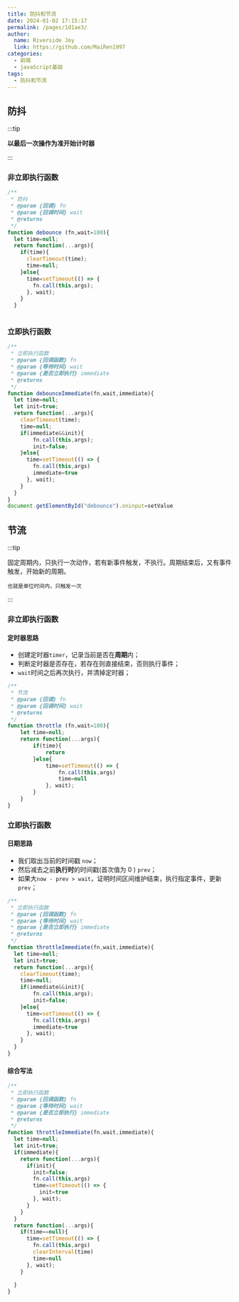 ```yaml
---
title: 防抖和节流
date: 2024-01-02 17:15:17
permalink: /pages/1d1ae3/
author:
  name: Riverside Joy
  link: https://github.com/MaiRen1997
categories:
  - 前端
  - javaScript基础
tags:
  - 防抖和节流
---
```

## 防抖

:::tip

**以最后一次操作为准开始计时器**

:::

### 非立即执行函数

```js
/**
 * 防抖
 * @param {回调} fn 
 * @param {回调时间} wait 
 * @returns 
 */
function debounce (fn,wait=100){
  let time=null;
  return function(...args){
    if(time){
      clearTimeout(time);
      time=null;
    }else{
      time=setTimeout(() => {
        fn.call(this,args);
      }, wait);
    }
  }
    
```

### 立即执行函数

```js
/**
 * 立即执行函数
 * @param {回调函数} fn 
 * @param {等待时间} wait 
 * @param {是否立即执行} immediate 
 * @returns 
 */
function debounceImmediate(fn,wait,immediate){
  let time=null;
  let init=true;
  return function(...args){
    clearTimeout(time);
    time=null;
    if(immediate&&init){
        fn.call(this,args);
        init=false;
    }else{
      time=setTimeout(() => {
        fn.call(this,args)
        immediate=true
      }, wait);
    }
  }
}
document.getElementById("debounce").oninput=setValue
```

## 节流

:::tip

固定周期内，只执行一次动作，若有新事件触发，不执行。周期结束后，又有事件触发，开始新的周期。

`也就是单位时间内，只触发一次`

:::

### 非立即执行函数

#### 定时器思路

- 创建定时器`timer`，记录当前是否在**周期**内；
- 判断定时器是否存在，若存在则直接结束，否则执行事件；
- `wait`时间之后再次执行，并清掉定时器；

```js
/**
 * 节流
 * @param {回调} fn 
 * @param {回调时间} wait 
 * @returns 
 */
function throttle (fn,wait=100){
    let time=null;
    return function(...args){
        if(time){
            return
        }else{
            time=setTimeout(() => {
                fn.call(this,args)
                time=null
            }, wait);
        }
    }
}
```

### 立即执行函数

#### 日期思路 

- 我们取出当前的时间戳 `now`；
- 然后减去之前**执行时**的时间戳(首次值为 0 ) `prev`；
- 如果大`now - prev > wait`，证明时间区间维护结束，执行指定事件，更新`prev`； 

```js
/**
 * 立即执行函数
 * @param {回调函数} fn 
 * @param {等待时间} wait 
 * @param {是否立即执行} immediate 
 * @returns 
 */
function throttleImmediate(fn,wait,immediate){
  let time=null;
  let init=true;
  return function(...args){
    clearTimeout(time);
    time=null;
    if(immediate&&init){
        fn.call(this,args);
        init=false;
    }else{
      time=setTimeout(() => {
        fn.call(this,args)
        immediate=true
      }, wait);
    }
  }
}
```

#### 综合写法

```js
/**
 * 立即执行函数
 * @param {回调函数} fn 
 * @param {等待时间} wait 
 * @param {是否立即执行} immediate 
 * @returns 
 */
function throttleImmediate(fn,wait,immediate){
  let time=null;
  let init=true;
  if(immediate){
    return function(...args){
      if(init){
        init=false;
        fn.call(this,args)
        time=setTimeout(() => {
          init=true
        }, wait);
      }
    }
  }
  return function(...args){
    if(time==null){
      time=setTimeout(() => {
        fn.call(this,args)
        clearInterval(time)
        time=null
      }, wait);
    }
   
  }
}
```



